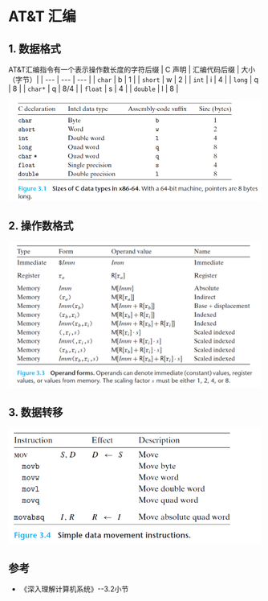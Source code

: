 # AT&T 汇编


## 1. 数据格式
AT&T汇编指令有一个表示操作数长度的字符后缀
| C 声明 | 汇编代码后缀  |  大小（字节）|
| --- | --- | --- |
| `char` | b | 1 |
| `short` | w | 2 |
| `int` | i | 4 |
| `long` | q | 8 |
| `char*` | q | 8/4 |
| `float` | s | 4 |
| `double` | l | 8 |

![](./images/datafmt.png)

## 2. 操作数格式
<!-- | 类型 | 格式 | 操作数 | 名称 | 样例（GAS = C语言）|
| --- | --- | ---- | ----- | ---- |
| 立即数寻址 | $Imm | Imm | 立即数寻址 | `$1 = 1` |
| 寄存器寻址 | $r_a$ |  -->

![](./images/opforms.png)


## 3. 数据转移
![](./images/datamov.png)



## 参考
- 《深入理解计算机系统》--3.2小节